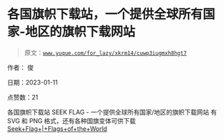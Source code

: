 # 各国旗帜下载站，一个提供全球所有国家-地区的旗帜下载网站

> 原文：[`www.yuque.com/for_lazy/xkrm14/cuwp3iugmxh8hgt7`](https://www.yuque.com/for_lazy/xkrm14/cuwp3iugmxh8hgt7)

作者： 俊 

日期：2023-01-11 

点赞数：21 

各国旗帜下载站 SEEK FLAG - 一个提供全球所有国家/地区的旗帜下载网站 有 SVG 和 PNG 格式，还有各种国旗变体可供下载 [Seek+Flag+|+Flags+of+the+World](https://seekflag.com/) 

